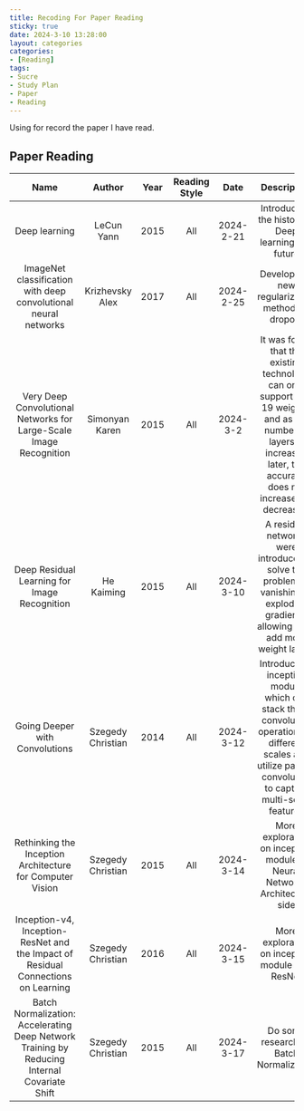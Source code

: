 ```yaml
---
title: Recoding For Paper Reading
sticky: true
date: 2024-3-10 13:28:00
layout: categories
categories:
- [Reading]
tags:
- Sucre
- Study Plan
- Paper
- Reading
---
```



<!-- more -->

Using for record the paper I have read.


## Paper Reading
| Name | Author | Year | Reading Style | Date | Description |
| :-: | :-: | :-: | :-: | :-: | :-: |
| Deep learning | LeCun Yann | 2015 | All | 2024-2-21 | Introduction the history of Deep learning and future |
| ImageNet classification with deep convolutional neural networks | Krizhevsky Alex | 2017 | All | 2024-2-25 | Developed a new regularization method -- dropout |
| Very Deep Convolutional Networks for Large-Scale Image Recognition | Simonyan Karen | 2015 | All | 2024-3-2 | It was found that the existing technology can only support 16-19 weights, and as the number of layers is increased later, the accuracy does not increase but decreases. |
| Deep Residual Learning for Image Recognition | He Kaiming | 2015 | All | 2024-3-10 | A residual networks were introduced to solve the problem of vanishing or exploding gradients, allowing us to add more weight layers|
| Going Deeper with Convolutions | Szegedy Christian | 2014 | All | 2024-3-12 | Introduce an inception module which can stack these convolution operations of different scales and utilize parallel convolution to capture multi-scale features|
| Rethinking the Inception Architecture for Computer Vision | Szegedy Christian | 2015 | All | 2024-3-14 | More exploration on inception module in Neural Networks Architecture side|
| Inception-v4, Inception-ResNet and the Impact of Residual Connections on Learning | Szegedy Christian | 2016 | All | 2024-3-15 | More exploration on inception module with ResNet|
| Batch Normalization: Accelerating Deep Network Training by Reducing Internal Covariate Shift | Szegedy Christian | 2015 | All | 2024-3-17 | Do some research on Batch Normalization|



